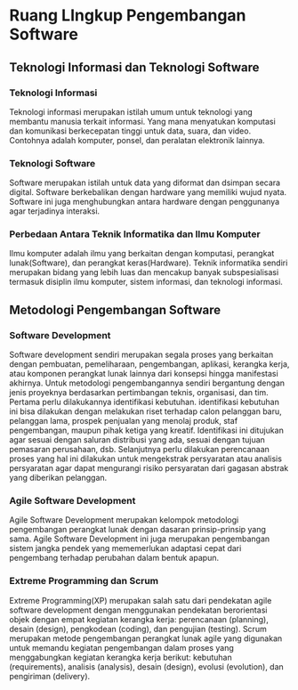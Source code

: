 # Ruang LIngkup Pengembangan Software
## Teknologi Informasi dan Teknologi Software
### Teknologi Informasi
Teknologi informasi merupakan istilah umum untuk teknologi yang membantu manusia terkait informasi. Yang mana menyatukan komputasi dan komunikasi berkecepatan tinggi untuk data, suara, dan video. Contohnya adalah komputer, ponsel, dan peralatan elektronik lainnya.

### Teknologi Software
Software merupakan istilah untuk data yang diformat dan dsimpan secara digital. Software berkebalikan dengan hardware yang memiliki wujud nyata. Software ini juga menghubungkan antara hardware dengan penggunanya agar terjadinya interaksi.

### Perbedaan Antara Teknik Informatika dan Ilmu Komputer
Ilmu komputer adalah ilmu yang berkaitan dengan komputasi, perangkat lunak(Software), dan perangkat keras(Hardware).
Teknik informatika sendiri merupakan bidang yang lebih luas dan mencakup banyak subspesialisasi termasuk disiplin ilmu komputer, sistem informasi, dan teknologi informasi.

## Metodologi Pengembangan Software
### Software Development
Software development sendiri merupakan segala proses yang berkaitan dengan pembuatan, pemeliharaan, pengembangan, aplikasi, kerangka kerja, atau komponen perangkat lunak lainnya dari konsepsi hingga manifestasi akhirnya. 
Untuk metodologi pengembangannya sendiri bergantung dengan jenis proyeknya berdasarkan pertimbangan teknis, organisasi, dan tim.
Pertama perlu dilakukannya identifikasi kebutuhan. identifikasi kebutuhan ini bisa dilakukan dengan melakukan riset terhadap calon pelanggan baru, pelanggan lama, prospek penjualan yang menolaj produk, staf pengembangan, maupun pihak ketiga yang kreatif. Identifikasi ini ditujukan agar sesuai dengan saluran distribusi yang ada, sesuai dengan tujuan pemasaran perusahaan, dsb. Selanjutnya perlu dilakukan perencanaan proses yang hal ini dilakukan untuk mengekstrak persyaratan atau analisis persyaratan agar dapat mengurangi risiko persyaratan dari gagasan abstrak yang diberikan pelanggan.

### Agile Software Development
Agile Software Development merupakan kelompok metodologi pengembangan perangkat lunak dengan dasaran prinsip-prinsip yang sama. Agile Software Development ini juga merupakan pengembangan sistem jangka pendek yang mememerlukan adaptasi cepat dari pengembang terhadap perubahan dalam bentuk apapun.

### Extreme Programming dan Scrum
Extreme Programming(XP) merupakan salah satu dari pendekatan agile software development dengan menggunakan pendekatan berorientasi objek dengan empat kegiatan kerangka kerja: perencanaan (planning), desain (design), pengkodean (coding), dan pengujian (testing).
Scrum merupakan metode pengembangan perangkat lunak agile yang digunakan untuk memandu kegiatan pengembangan dalam proses yang menggabungkan kegiatan kerangka kerja berikut: kebutuhan (requirements), analisis (analysis), desain (design), evolusi (evolution), dan pengiriman (delivery).
